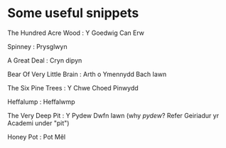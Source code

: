 # Some useful snippets

The Hundred Acre Wood : Y Goedwig Can Erw

Spinney : Prysglwyn

A Great Deal : Cryn dipyn

Bear Of Very Little Brain : Arth o Ymennydd Bach Iawn

The Six Pine Trees : Y Chwe Choed Pinwydd

Heffalump : Heffalwmp

The Very Deep Pit : Y Pydew Dwfn Iawn (why _pydew_? Refer Geiriadur yr Academi under "pit")

Honey Pot : Pot Mêl

